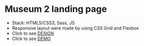 # Museum 2 landing page
- Stack: HTML5/CSS3, Sass, JS
- Responsive layout were made by using CSS Grid and Flexbox
- Click to see [DESIGN](https://www.figma.com/file/nHz8bflIwJaWP3P99vKTH5/miami_home_new?node-id=16033%3A3)
- Click to see [DEMO](https://alex-kostomarov.github.io/Miami_landing/)